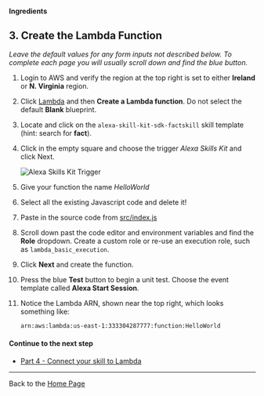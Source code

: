 #### Ingredients
## 3. Create the Lambda Function <a id="title"></a>

*Leave the default values for any form inputs not described below.
To complete each page you will usually scroll down and find the blue button.*

1. Login to AWS and verify the region at the top right is set to either **Ireland** or **N. Virginia** region.
1. Click [Lambda](https://console.aws.amazon.com/lambda/home) and then **Create a Lambda function**.
   Do not select the default **Blank** blueprint.
1. Locate and click on the `alexa-skill-kit-sdk-factskill` skill template (hint: search for **fact**).
1. Click in the empty square and choose the trigger *Alexa Skills Kit* and click Next.
  
   ![Alexa Skills Kit Trigger](https://m.media-amazon.com/images/G/01/cookbook/trigger._TTH_.png)
1. Give your function the name *HelloWorld*
1. Select all the existing Javascript code and delete it!
1. Paste in the source code from [src/index.js](./src/index.js)
1. Scroll down past the code editor and environment variables and find the **Role** dropdown.
   Create a custom role or re-use an execution role, such as `lambda_basic_execution`.
1. Click **Next** and create the function.
1. Press the blue **Test** button to begin a unit test.
   Choose the event template called **Alexa Start Session**.
1. Notice the Lambda ARN, shown near the top right, which looks something like:

   ```
   arn:aws:lambda:us-east-1:333304287777:function:HelloWorld
   ```


#### Continue to the next step

 * [Part 4 - Connect your skill to Lambda](./PAGE4.md#title)

<hr />

Back to the [Home Page](../../README.md#title)
